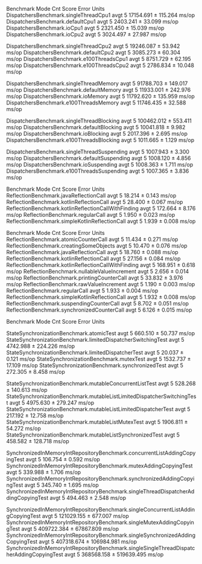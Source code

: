 Benchmark                                                                           Mode  Cnt       Score     Error  Units
DispatchersBenchmark.singleThreadCpu1                                               avgt    5   17154.691 ± 115.264  ms/op
DispatchersBenchmark.defaultCpu1                                                    avgt    5    2403.241 ±  33.099  ms/op
DispatchersBenchmark.ioCpu1                                                         avgt    5    2321.450 ±  15.039  ms/op
DispatchersBenchmark.ioCpu2                                                         avgt    5    3024.497 ±  27.987  ms/op

DispatchersBenchmark.singleThreadCpu2                                               avgt    5   19246.087 ±  53.942  ms/op
DispatchersBenchmark.defaultCpu2                                                    avgt    5    3085.273 ±  60.304  ms/op
DispatchersBenchmark.e100ThreadsCpu1                                                avgt    5    8751.729 ±  62.195  ms/op
DispatchersBenchmark.e100ThreadsCpu2                                                avgt    5    2786.834 ±  10.048  ms/op

DispatchersBenchmark.singleThreadMemory                                             avgt    5   91788.703 ± 149.017  ms/op
DispatchersBenchmark.defaultMemory                                                  avgt    5   11933.001 ± 242.976  ms/op
DispatchersBenchmark.ioMemory                                                       avgt    5   11792.620 ± 135.959  ms/op
DispatchersBenchmark.e100ThreadsMemory                                              avgt    5   11746.435 ±  32.588  ms/op

DispatchersBenchmark.singleThreadBlocking                                           avgt    5  100462.012 ± 553.411  ms/op
DispatchersBenchmark.defaultBlocking                                                avgt    5   10041.818 ±   9.982  ms/op
DispatchersBenchmark.ioBlocking                                                     avgt    5    2017.396 ±   2.695  ms/op
DispatchersBenchmark.e100ThreadsBlocking                                            avgt    5    1011.665 ±   1.129  ms/op

DispatchersBenchmark.singleThreadSuspending                                         avgt    5    1007.943 ±   3.300  ms/op
DispatchersBenchmark.defaultSuspending                                              avgt    5    1008.120 ±   4.856  ms/op
DispatchersBenchmark.ioSuspending                                                   avgt    5    1008.363 ±   1.711  ms/op
DispatchersBenchmark.e100ThreadsSuspending                                          avgt    5    1007.365 ±   3.836  ms/op


Benchmark                                                                           Mode  Cnt       Score     Error  Units
ReflectionBenchmark.javaReflectionCall                                              avgt    5      18.214 ±   0.143  ms/op
ReflectionBenchmark.kotlinReflectionCall                                            avgt    5      28.400 ±   0.067  ms/op
ReflectionBenchmark.kotlinReflectionCallWithFinding                                 avgt    5     172.664 ±   8.176  ms/op
ReflectionBenchmark.regularCall                                                     avgt    5       1.950 ±   0.023  ms/op
ReflectionBenchmark.simpleKotlinReflectionCall                                      avgt    5       1.939 ±   0.008  ms/op


Benchmark                                            Mode  Cnt    Score   Error  Units
ReflectionBenchmark.atomicCounterCall                avgt    5   11.434 ± 0.271  ms/op
ReflectionBenchmark.creatingSomeObjects              avgt    5   10.470 ± 0.076  ms/op
ReflectionBenchmark.javaReflectionCall               avgt    5   18.760 ± 0.088  ms/op
ReflectionBenchmark.kotlinReflectionCall             avgt    5   27.156 ± 0.084  ms/op
ReflectionBenchmark.kotlinReflectionCallWithFinding  avgt    5  168.951 ± 0.618  ms/op
ReflectionBenchmark.nullableValueIncrement           avgt    5    2.656 ± 0.014  ms/op
ReflectionBenchmark.printingCounterCall              avgt    5   33.832 ± 3.976  ms/op
ReflectionBenchmark.rawValueIncrement                avgt    5    1.190 ± 0.003  ms/op
ReflectionBenchmark.regularCall                      avgt    5    1.933 ± 0.004  ms/op
ReflectionBenchmark.simpleKotlinReflectionCall       avgt    5    1.932 ± 0.008  ms/op
ReflectionBenchmark.suspendingCounterCall            avgt    5    8.702 ± 0.051  ms/op
ReflectionBenchmark.synchronizedCounterCall          avgt    5    6.126 ± 0.015  ms/op

Benchmark                                                                                 Mode  Cnt       Score        Error  Units

StateSynchronizationBenchmark.atomicTest                                            avgt    5     660.510 ±  50.737  ms/op
StateSynchronizationBenchmark.limitedDispatcherSwitchingTest                        avgt    5    4742.988 ± 224.226  ms/op
StateSynchronizationBenchmark.limitedDispatcherTest                                 avgt    5      20.037 ±   0.121  ms/op
StateSynchronizationBenchmark.mutexTest                                             avgt    5    1532.737 ±  17.109  ms/op
StateSynchronizationBenchmark.synchronizedTest                                      avgt    5     272.305 ±   8.458  ms/op

StateSynchronizationBenchmark.mutableConcurrentListTest                             avgt    5     528.268 ± 140.613  ms/op
StateSynchronizationBenchmark.mutableListLimitedDispatcherSwitchingTest             avgt    5    4975.630 ± 279.247  ms/op
StateSynchronizationBenchmark.mutableListLimitedDispatcherTest                      avgt    5     217.192 ±  12.758  ms/op
StateSynchronizationBenchmark.mutableListMutexTest                                  avgt    5    1906.811 ±  54.272  ms/op
StateSynchronizationBenchmark.mutableListSynchronizedTest                           avgt    5     458.582 ± 128.718  ms/op

SynchronizedInMemoryIntRepositoryBenchmark.concurrentListAddingCopyingTest                avgt    5     106.754 ±      0.592  ms/op
SynchronizedInMemoryIntRepositoryBenchmark.mutexAddingCopyingTest                         avgt    5     339.988 ±      1.706  ms/op
SynchronizedInMemoryIntRepositoryBenchmark.synchronizedAddingCopyingTest                  avgt    5     345.740 ±      1.695  ms/op
SynchronizedInMemoryIntRepositoryBenchmark.singleThreadDispatcherAddingCopyingTest        avgt    5     494.463 ±      2.548  ms/op

SynchronizedInMemoryIntRepositoryBenchmark.singleConcurrentListAddingCopyingTest          avgt    5  121029.155 ±    677.007  ms/op
SynchronizedInMemoryIntRepositoryBenchmark.singleMutexAddingCopyingTest                   avgt    5  409722.384 ±  67867.809  ms/op
SynchronizedInMemoryIntRepositoryBenchmark.singleSynchronizedAddingCopyingTest            avgt    5  407318.674 ± 106984.981  ms/op
SynchronizedInMemoryIntRepositoryBenchmark.singleSingleThreadDispatcherAddingCopyingTest  avgt    5  368568.158 ± 519639.495  ms/op

